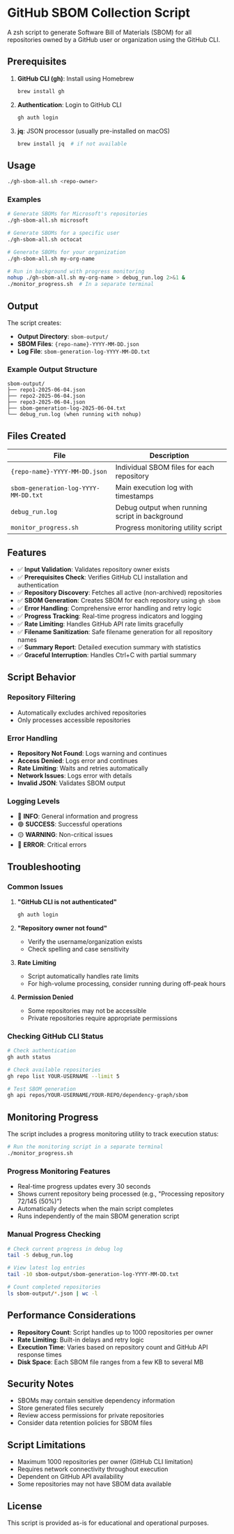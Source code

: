 # GitHub SBOM Collection Script

A zsh script to generate Software Bill of Materials (SBOM) for all repositories owned by a GitHub user or organization using the GitHub CLI.

## Prerequisites

1. **GitHub CLI (gh)**: Install using Homebrew
   ```bash
   brew install gh
   ```

2. **Authentication**: Login to GitHub CLI
   ```bash
   gh auth login
   ```

3. **jq**: JSON processor (usually pre-installed on macOS)
   ```bash
   brew install jq  # if not available
   ```

## Usage

```bash
./gh-sbom-all.sh <repo-owner>
```

### Examples

```bash
# Generate SBOMs for Microsoft's repositories
./gh-sbom-all.sh microsoft

# Generate SBOMs for a specific user
./gh-sbom-all.sh octocat

# Generate SBOMs for your organization
./gh-sbom-all.sh my-org-name

# Run in background with progress monitoring
nohup ./gh-sbom-all.sh my-org-name > debug_run.log 2>&1 &
./monitor_progress.sh  # In a separate terminal
```

## Output

The script creates:

- **Output Directory**: `sbom-output/`
- **SBOM Files**: `{repo-name}-YYYY-MM-DD.json`
- **Log File**: `sbom-generation-log-YYYY-MM-DD.txt`

### Example Output Structure
```
sbom-output/
├── repo1-2025-06-04.json
├── repo2-2025-06-04.json
├── repo3-2025-06-04.json
├── sbom-generation-log-2025-06-04.txt
└── debug_run.log (when running with nohup)
```

## Files Created

| File | Description |
|------|-------------|
| `{repo-name}-YYYY-MM-DD.json` | Individual SBOM files for each repository |
| `sbom-generation-log-YYYY-MM-DD.txt` | Main execution log with timestamps |
| `debug_run.log` | Debug output when running script in background |
| `monitor_progress.sh` | Progress monitoring utility script |

## Features

- ✅ **Input Validation**: Validates repository owner exists
- ✅ **Prerequisites Check**: Verifies GitHub CLI installation and authentication
- ✅ **Repository Discovery**: Fetches all active (non-archived) repositories
- ✅ **SBOM Generation**: Creates SBOM for each repository using `gh sbom`
- ✅ **Error Handling**: Comprehensive error handling and retry logic
- ✅ **Progress Tracking**: Real-time progress indicators and logging
- ✅ **Rate Limiting**: Handles GitHub API rate limits gracefully
- ✅ **Filename Sanitization**: Safe filename generation for all repository names
- ✅ **Summary Report**: Detailed execution summary with statistics
- ✅ **Graceful Interruption**: Handles Ctrl+C with partial summary

## Script Behavior

### Repository Filtering
- Automatically excludes archived repositories
- Only processes accessible repositories

### Error Handling
- **Repository Not Found**: Logs warning and continues
- **Access Denied**: Logs error and continues
- **Rate Limiting**: Waits and retries automatically
- **Network Issues**: Logs error with details
- **Invalid JSON**: Validates SBOM output

### Logging Levels
- 🔵 **INFO**: General information and progress
- 🟢 **SUCCESS**: Successful operations
- 🟡 **WARNING**: Non-critical issues
- 🔴 **ERROR**: Critical errors

## Troubleshooting

### Common Issues

1. **"GitHub CLI is not authenticated"**
   ```bash
   gh auth login
   ```

2. **"Repository owner not found"**
   - Verify the username/organization exists
   - Check spelling and case sensitivity

3. **Rate Limiting**
   - Script automatically handles rate limits
   - For high-volume processing, consider running during off-peak hours

4. **Permission Denied**
   - Some repositories may not be accessible
   - Private repositories require appropriate permissions

### Checking GitHub CLI Status
```bash
# Check authentication
gh auth status

# Check available repositories
gh repo list YOUR-USERNAME --limit 5

# Test SBOM generation
gh api repos/YOUR-USERNAME/YOUR-REPO/dependency-graph/sbom
```

## Monitoring Progress

The script includes a progress monitoring utility to track execution status:

```bash
# Run the monitoring script in a separate terminal
./monitor_progress.sh
```

### Progress Monitoring Features
- Real-time progress updates every 30 seconds
- Shows current repository being processed (e.g., "Processing repository 72/145 (50%)")
- Automatically detects when the main script completes
- Runs independently of the main SBOM generation script

### Manual Progress Checking
```bash
# Check current progress in debug log
tail -5 debug_run.log

# View latest log entries
tail -10 sbom-output/sbom-generation-log-YYYY-MM-DD.txt

# Count completed repositories
ls sbom-output/*.json | wc -l
```

## Performance Considerations

- **Repository Count**: Script handles up to 1000 repositories per owner
- **Rate Limiting**: Built-in delays and retry logic
- **Execution Time**: Varies based on repository count and GitHub API response times
- **Disk Space**: Each SBOM file ranges from a few KB to several MB

## Security Notes

- SBOMs may contain sensitive dependency information
- Store generated files securely
- Review access permissions for private repositories
- Consider data retention policies for SBOM files

## Script Limitations

- Maximum 1000 repositories per owner (GitHub CLI limitation)
- Requires network connectivity throughout execution
- Dependent on GitHub API availability
- Some repositories may not have SBOM data available

## License

This script is provided as-is for educational and operational purposes.
